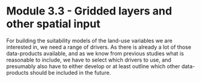 # Module 3.3 - Gridded layers and other spatial input

For building the suitability models of the land-use variables we are interested in, we need a range of drivers. As there is already a lot of those data-products available, and as we know from previous studies what is reasonable to include, we have to select which drivers to use, and presumably also have to either develop or at least outline which other data-products should be included in the future.
